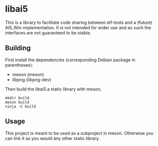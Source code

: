 libai5
======

This is a library to facilitate code sharing between elf-tools and a (future)
AI5\_Win implementation. It is not intended for wider use and as such the
interfaces are not guaranteed to be stable.

Building
--------

First install the dependencies (corresponding Debian package in parentheses):

* meson (meson)
* libpng (libpng-dev)

Then build the libai5.a static library with meson,

    mkdir build
    meson build
    ninja -C build

Usage
-----

This project is meant to be used as a subproject in meson. Otherwise you can
link it as you would any other static library.
